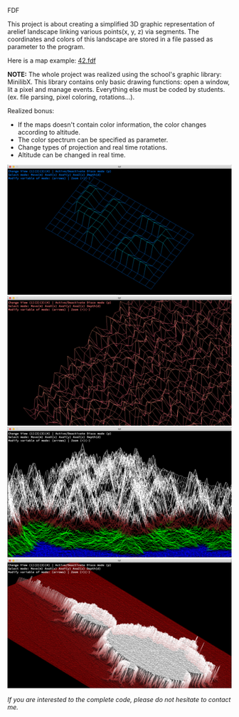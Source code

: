 FDF

This project is about creating a simplified 3D graphic representation of arelief landscape
linking various points(x, y, z) via segments.
The coordinates and colors of this landscape are stored in a file passed as parameter to the program.

Here is a map example: [42.fdf](map_examples/42.fdf)

__NOTE:__
The whole project was realized using the school's graphic library: MinilibX.
This library contains only basic drawing functions: open a window, lit a pixel and manage events.
Everything else must be coded by students. (ex. file parsing, pixel coloring, rotations...).

Realized bonus:
- If the maps doesn't contain color information, the color changes according to altitude.
- The color spectrum can be specified as parameter.
- Change types of projection and real time rotations.
- Altitude can be changed in real time.

![alt text](screens/screen1.png)
![alt text](screens/screen2.png)
![alt text](screens/screen3.png)
![alt text](screens/screen4.png)




_If you are interested to the complete code, please do not hesitate to contact me._
